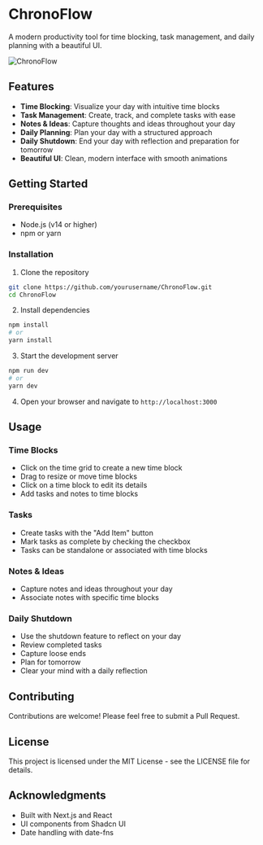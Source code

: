 # ChronoFlow

A modern productivity tool for time blocking, task management, and daily planning with a beautiful UI.

![ChronoFlow](https://i.imgur.com/placeholder.png)

## Features

- **Time Blocking**: Visualize your day with intuitive time blocks
- **Task Management**: Create, track, and complete tasks with ease
- **Notes & Ideas**: Capture thoughts and ideas throughout your day
- **Daily Planning**: Plan your day with a structured approach
- **Daily Shutdown**: End your day with reflection and preparation for tomorrow
- **Beautiful UI**: Clean, modern interface with smooth animations

## Getting Started

### Prerequisites

- Node.js (v14 or higher)
- npm or yarn

### Installation

1. Clone the repository
```bash
git clone https://github.com/yourusername/ChronoFlow.git
cd ChronoFlow
```

2. Install dependencies
```bash
npm install
# or
yarn install
```

3. Start the development server
```bash
npm run dev
# or
yarn dev
```

4. Open your browser and navigate to `http://localhost:3000`

## Usage

### Time Blocks

- Click on the time grid to create a new time block
- Drag to resize or move time blocks
- Click on a time block to edit its details
- Add tasks and notes to time blocks

### Tasks

- Create tasks with the "Add Item" button
- Mark tasks as complete by checking the checkbox
- Tasks can be standalone or associated with time blocks

### Notes & Ideas

- Capture notes and ideas throughout your day
- Associate notes with specific time blocks

### Daily Shutdown

- Use the shutdown feature to reflect on your day
- Review completed tasks
- Capture loose ends
- Plan for tomorrow
- Clear your mind with a daily reflection

## Contributing

Contributions are welcome! Please feel free to submit a Pull Request.

## License

This project is licensed under the MIT License - see the LICENSE file for details.

## Acknowledgments

- Built with Next.js and React
- UI components from Shadcn UI
- Date handling with date-fns
